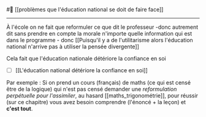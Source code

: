 #🌱 [[problèmes que l'éducation national se doit de faire face]]
___
À l'école on ne fait que reformuler ce que dit le professeur -donc autrement dit sans prendre en compte la morale n'importe quelle information qui est dans le programme - donc [[Puisqu'il y a de l'utilitarisme alors l'éducation national n'arrive pas à utiliser la pensée divergente]]

Cela fait que l'éducation nationale détériore la confiance en soi
- [ ] [[L'éducation national détériore la confiance en soi]]

Par exemple : Si on prend un cours (français) de maths (ce qui est censé être de la logique) qui n'est pas censé demander une *reformulation perpétuelle pour l'assimiler*, au hasard [[maths_trigonométrie]], pour réussir (sur ce chapitre) vous avez besoin comprendre (l'énoncé + la leçon) et **c'est tout**. 